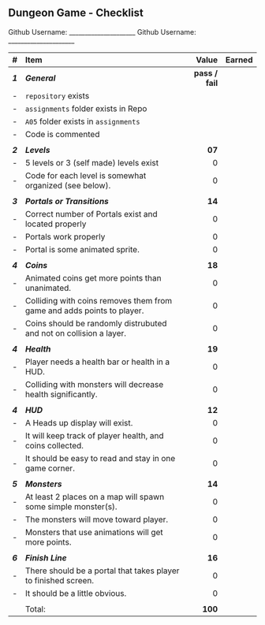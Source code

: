 ## Dungeon Game - Checklist

Github Username: _____________________
Github Username: _____________________

| #       | Item                                                                   | Value   | Earned |
| :------ | :--------------------------------------------------------------------- | ------: | ------ |
| ***1*** | ***General***                                                          | **pass / fail**   |        |
| -       | `repository`  exists                                                   |         |        |
| -       | `assignments` folder exists in Repo                                    |         |        |
| -       | `A05` folder exists in `assignments`                                   |         |        |
| -       | Code is commented                                                      |         |        |
|         |                                                                        |         |        |
| ***2*** | ***Levels***                                                           | **07**   |        |
| -       | 5 levels or 3 (self made) levels exist                                 | 0       |        |
| -       | Code for each level is somewhat organized (see below).                 | 0       |        |
|         |                                                                        |         |        |
| ***3*** | ***Portals or Transitions***                                           | **14**   |        |
| -       | Correct number of Portals exist and located properly                   | 0       |        |
| -       | Portals work properly                                                  | 0       |        |
| -       | Portal is some animated sprite.                                        | 0       |        |
|         |                                                                        |         |        |
| ***4*** | ***Coins***                                                            | **18**   |        |
| -       | Animated coins get more points than unanimated.                        | 0       |        |
| -       | Colliding with coins removes them from game and adds points to player. | 0       |        |
| -       | Coins should be randomly distrubuted and not on collision a layer.     | 0       |        |
|         |                                                                        |         |        |
| ***4*** | ***Health***                                                           | **19**   |        |
| -       | Player needs a health bar or health in a HUD.                          | 0       |        |
| -       | Colliding with monsters will decrease health significantly.            | 0       |        |
|         |                                                                        |         |        |
| ***4*** | ***HUD***                                                              | **12**   |        |
| -       | A Heads up display will exist.                                         | 0       |        |
| -       | It will keep track of player health, and coins collected.              | 0       |        |
| -       | It should be easy to read and stay in one game corner.                 | 0       |        |
|         |                                                                        |         |        |
| ***5*** | ***Monsters***                                                         | **14**   |        |
| -       | At least 2 places on a map will spawn some simple monster(s).          | 0       |        |
| -       | The monsters will move toward player.                                  | 0       |        |
| -       | Monsters that use animations will get more points.                     | 0       |        |
|         |                                                                        |         |        |
| ***6*** | ***Finish Line***                                                      | **16**   |        |
| -       | There should be a portal that takes player to finished screen.         | 0       |        |
| -       | It should be a little obvious.                                         | 0       |        |
|         |                                                                        |         |        |
|         | Total:                                                                 | **100** |        |
